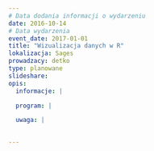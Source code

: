 ```yaml
---
# Data dodania informacji o wydarzeniu
date: 2016-10-14
# Data wydarzenia
event_date: 2017-01-01
title: "Wizualizacja danych w R"
lokalizacja: Sages
prowadzacy: detko
type: planowane
slideshare:
opis:
  informacje: |

  program: |

  uwaga: |
 

---
```

